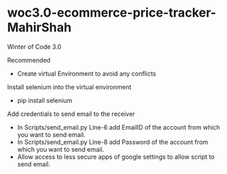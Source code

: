 # woc3.0-ecommerce-price-tracker-MahirShah
Winter of Code 3.0

Recommended
  - Create virtual Environment to avoid any conflicts
  
Install selenium into the virtual environment
   - pip install selenium
   
Add credentials to send email to the receiver
  - In Scripts/send_email.py Line-6 add EmailID of the account from which you want to send email.
  - In Scripts/send_email.py Line-8 add Password of the account from which you want to send email.
  - Allow access to less secure apps of google settings to allow script to send email.
